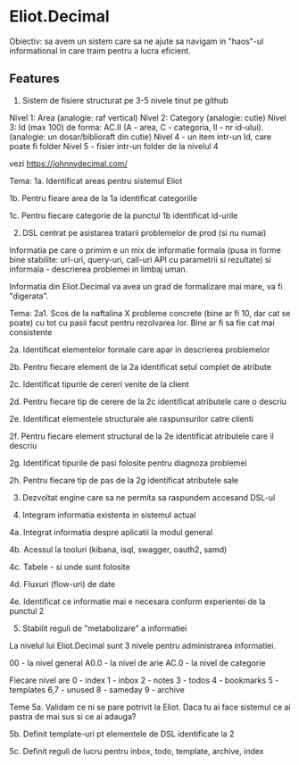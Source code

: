 Eliot.Decimal
=============

Obiectiv: sa avem un sistem care sa ne ajute sa navigam in "haos"-ul informational in care traim
pentru a lucra eficient.

Features
--------

1. Sistem de fisiere structurat pe 3-5 nivele tinut pe github

Nivel 1: Area (analogie: raf vertical)
Nivel 2: Category (analogie: cutie)
Nivel 3: Id (max 100) de forma: AC.II (A - area, C - categoria, II - nr id-ului). (analogie: un dosar/biblioraft din cutie)
Nivel 4 - un item intr-un Id, care poate fi folder
Nivel 5 - fisier intr-un folder de la nivelul 4

vezi https://johnnydecimal.com/ 

Tema:
1a. Identificat areas pentru sistemul Eliot

1b. Pentru fieare area de la 1a identificat categoriile

1c. Pentru fiecare categorie de la punctul 1b identificat id-urile

2. DSL centrat pe asistarea tratarii problemelor de prod (si nu numai)

Informatia pe care o primim e un mix de informatie formala (pusa in forme bine stabilite:
url-uri, query-uri, call-uri API cu parametrii si rezultate) si informala - descrierea 
problemei in limbaj uman.

Informatia din Eliot.Decimal va avea un grad de formalizare mai mare, va fi "digerata".

Tema: 
2a1. Scos de la naftalina X probleme concrete (bine ar fi 10, dar cat se poate) cu tot cu pasii
facut pentru rezolvarea lor. Bine ar fi sa fie cat mai consistente

2a. Identificat elementelor formale care apar in descrierea problemelor

2b. Pentru fiecare element de la 2a identificat setul complet de atribute

2c. Identificat tipurile de cereri venite de la client

2d. Pentru fiecare tip de cerere de la 2c identificat atributele care o descriu

2e. Identificat elementele structurale ale raspunsurilor catre clienti

2f. Pentru fiecare element structural de la 2e identificat atributele care il descriu

2g. Identificat tipurile de pasi folosite pentru diagnoza problemei

2h. Pentru fiecare tip de pas de la 2g identificat atributele sale

3. Dezvoltat engine care sa ne permita sa raspundem accesand DSL-ul

4. Integram informatia existenta in sistemul actual

4a. Integrat informatia despre aplicatii la modul general

4b. Acessul la tooluri (kibana, isql, swagger, oauth2, samd)

4c. Tabele - si unde sunt folosite

4d. Fluxuri (flow-uri) de date

4e. Identificat ce informatie mai e necesara conform experientei de la punctul 2

5. Stabilit reguli de "metabolizare" a informatiei

La nivelul lui Eliot.Decimal sunt 3 nivele pentru administrarea informatiei.

00 - la nivel general
A0.0 - la nivel de arie
AC.0 - la nivel de categorie

Fiecare nivel are 
0 - index
1 - inbox
2 - notes
3 - todos
4 - bookmarks
5 - templates
6,7 - unused
8 - sameday
9 - archive

Teme
5a. Validam ce ni se pare potrivit la Eliot. 
Daca tu ai face sistemul ce ai pastra de mai sus si ce ai adauga?

5b. Definit template-uri pt elementele de DSL identificate la 2

5c. Definit reguli de lucru pentru inbox, todo, template, archive, index